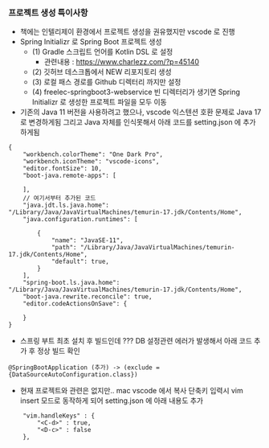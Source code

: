### 프로젝트 생성 특이사항
- 책에는 인텔리제이 환경에서 프로젝트 생성을 권유했지만 vscode 로 진행
- Spring Initializr 로 Spring Boot 프로젝트 생성
  - (1) Gradle 스크립트 언어를 Kotlin DSL 로 설정
    - 관련내용 : https://www.charlezz.com/?p=45140 
  - (2) 깃허브 데스크톱에서 NEW 리포지토리 생성 
  - (3) 로컬 패스 경로를 Github 디렉터리 까지만 설정
  - (4) freelec-springboot3-webservice 빈 디렉터리가 생기면 Spring Initializr 로 생성한 프로젝트 파일을 모두 이동
- 기존의 Java 11 버전을 사용하려고 했으나, vscode 익스텐션 호환 문제로 Java 17 로 변경하게됨 그리고 Java 자체를 인식못해서 아래 코드를 setting.json 에 추가하게됨 
```
{
    "workbench.colorTheme": "One Dark Pro",
    "workbench.iconTheme": "vscode-icons",
    "editor.fontSize": 10,
    "boot-java.remote-apps": [

    ],
    // 여기서부터 추가된 코드
    "java.jdt.ls.java.home":  "/Library/Java/JavaVirtualMachines/temurin-17.jdk/Contents/Home",
    "java.configuration.runtimes": [
        
        {
            "name": "JavaSE-11",
            "path": "/Library/Java/JavaVirtualMachines/temurin-17.jdk/Contents/Home",
            "default": true,
        }
    ],
    "spring-boot.ls.java.home": "/Library/Java/JavaVirtualMachines/temurin-17.jdk/Contents/Home",
    "boot-java.rewrite.reconcile": true,
    "editor.codeActionsOnSave": {
    
    }
}
```
- 스프링 부트 최초 설치 후 빌드인데 ??? DB 설정관련 에러가 발생해서 아래 코드 추가 후 정상 빌드 확인
```
@SpringBootApplication (추가) -> (exclude = {DataSourceAutoConfiguration.class})
```
- 현재 프로젝트와 관련은 없지만.. mac vscode 에서 복사 단축키 입력시 vim insert 모드로 동작하게 되어 setting.json 에 아래 내용도 추가
```
    "vim.handleKeys" : { 
        "<C-d>" : true,
        "<D-c>" : false
    },
```


